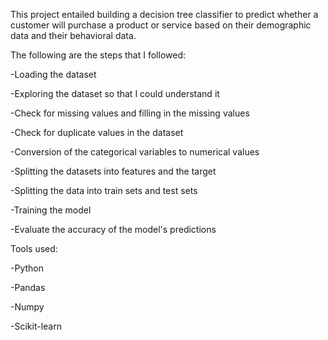 This project entailed building a decision tree classifier to predict whether a customer will purchase a product or service based on their demographic data and their behavioral data.

The following are the steps that I followed:

-Loading the dataset

-Exploring the dataset so that I could understand it

-Check for missing values and filling in the missing values

-Check for duplicate values in the dataset

-Conversion of the categorical variables to numerical values

-Splitting the datasets into features and the target

-Splitting the data into train sets and test sets

-Training the model

-Evaluate the accuracy of the model's predictions

Tools used:

-Python

-Pandas

-Numpy

-Scikit-learn
